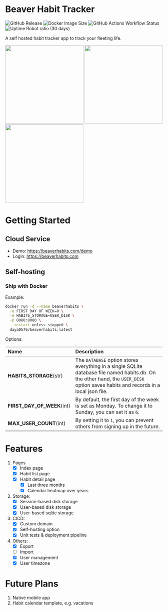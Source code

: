 # Beaver Habit Tracker

![GitHub Release](https://img.shields.io/github/v/release/daya0576/beaverhabits)
![Docker Image Size](https://img.shields.io/docker/image-size/daya0576/beaverhabits)
![GitHub Actions Workflow Status](https://img.shields.io/github/actions/workflow/status/daya0576/beaverhabits/fly.yml)
![Uptime Robot ratio (30 days)](https://img.shields.io/uptimerobot/ratio/m787647728-b1a273391c2ad5c526b1c605)

A self hosted habit tracker app to track your fleeting life.

<img src='https://github.com/daya0576/beaverhabits/assets/6239652/0418fa41-8985-46ef-b623-333b62b2f92e' width='250'>
<img src='https://github.com/daya0576/beaverhabits/assets/6239652/c0ce98cf-5a44-4bbc-8cd3-c7afb20af671' width='250'>
<img src='https://github.com/daya0576/beaverhabits/assets/6239652/516c19ca-9f55-4c21-9e6d-c8f0361a5eb2' width='250'>

# Getting Started

## Cloud Service

- Demo: https://beaverhabits.com/demo
- Login: https://beaverhabits.com

## Self-hosting

### Ship with Docker

Example:

```bash
docker run -d --name beaverhabits \
  -e FIRST_DAY_OF_WEEK=0 \
  -e HABITS_STORAGE=USER_DISK \
  -p 8080:8080 \
  --restart unless-stopped \
  daya0576/beaverhabits:latest
```

Options:

| Name                       | Description                                                                                                                                                                        |
| :------------------------- | :--------------------------------------------------------------------------------------------------------------------------------------------------------------------------------- |
| **HABITS_STORAGE**(str)    | The `DATABASE` option stores everything in a single SQLite database file named habits.db. On the other hand, the `USER_DISK` option saves habits and records in a local json file. |
| **FIRST_DAY_OF_WEEK**(int) | By default, the first day of the week is set as Monday. To change it to Sunday, you can set it as `6`.                                                                             |
| **MAX_USER_COUNT**(int)    | By setting it to `1`, you can prevent others from signing up in the future.                                                                                                        |

# Features

1. Pages
   - [x] Index page
   - [x] Habit list page
   - [x] Habit detail page
     - [x] Last three months
     - [x] Calendar heatmap over years
2. Storage:
   - [x] Session-based disk storage
   - [x] User-based disk storage
   - [x] User-based sqlite storage
3. CICD:
   - [x] Custom domain
   - [x] Self-hosting option
   - [x] Unit tests & deployment pipeline
4. Others:
   - [x] Export
   - [ ] Import
   - [x] User management
   - [x] User timezone

# Future Plans

1. Native mobile app
2. Habit calendar template, e.g. vacations
